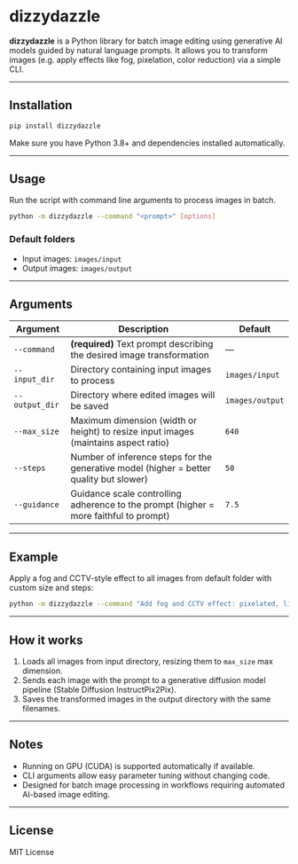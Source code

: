 
# dizzydazzle

**dizzydazzle** is a Python library for batch image editing using generative AI models guided by natural language prompts. It allows you to transform images (e.g. apply effects like fog, pixelation, color reduction) via a simple CLI.

---

## Installation

```bash
pip install dizzydazzle
```

Make sure you have Python 3.8+ and dependencies installed automatically.

---

## Usage

Run the script with command line arguments to process images in batch.

```bash
python -m dizzydazzle --command "<prompt>" [options]
```

### Default folders

- Input images: `images/input`  
- Output images: `images/output`

---

## Arguments

| Argument      | Description                                                                                  | Default             |
|---------------|----------------------------------------------------------------------------------------------|---------------------|
| `--command`   | **(required)** Text prompt describing the desired image transformation                       | —                   |
| `--input_dir` | Directory containing input images to process                                                | `images/input`       |
| `--output_dir`| Directory where edited images will be saved                                                | `images/output`      |
| `--max_size`  | Maximum dimension (width or height) to resize input images (maintains aspect ratio)         | `640`                |
| `--steps`     | Number of inference steps for the generative model (higher = better quality but slower)     | `50`                 |
| `--guidance`  | Guidance scale controlling adherence to the prompt (higher = more faithful to prompt)       | `7.5`                |

---

## Example

Apply a fog and CCTV-style effect to all images from default folder with custom size and steps:

```bash
python -m dizzydazzle --command "Add fog and CCTV effect: pixelated, limited colors, timestamp overlay." --max_size 300 --steps 30 --guidance 8
```

---

## How it works

1. Loads all images from input directory, resizing them to `max_size` max dimension.  
2. Sends each image with the prompt to a generative diffusion model pipeline (Stable Diffusion InstructPix2Pix).  
3. Saves the transformed images in the output directory with the same filenames.

---

## Notes

- Running on GPU (CUDA) is supported automatically if available.  
- CLI arguments allow easy parameter tuning without changing code.  
- Designed for batch image processing in workflows requiring automated AI-based image editing.

---

## License

MIT License